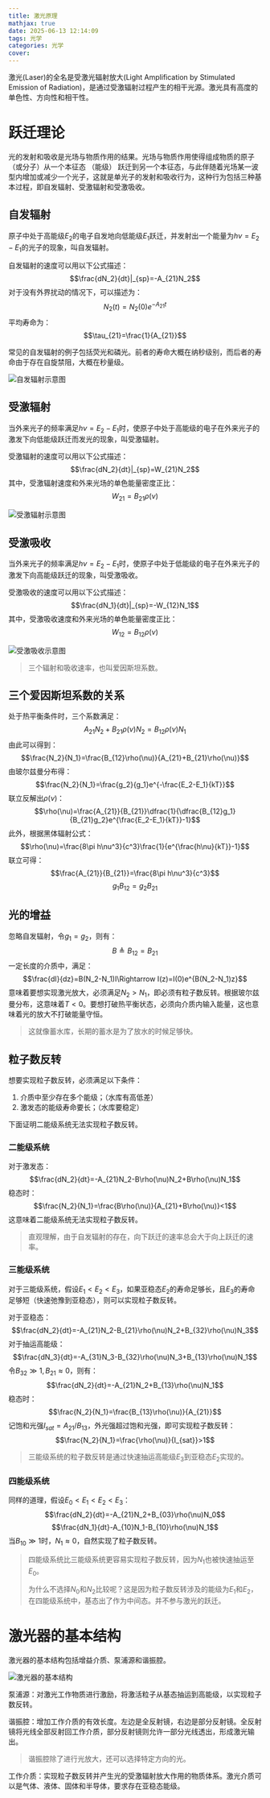 ```yaml
---
title: 激光原理
mathjax: true
date: 2025-06-13 12:14:09
tags: 光学
categories: 光学
cover:
---
```


激光(Laser)的全名是受激光辐射放大(Light Amplification by Stimulated Emission of Radiation)，是通过受激辐射过程产生的相干光源。激光具有高度的单色性、方向性和相干性。

# 跃迁理论
光的发射和吸收是光场与物质作用的结果。光场与物质作用使得组成物质的原子 （或分子）从一个本征态 （能级） 跃迁到另一个本征态，与此伴随着光场某一波型内增加或减少一个光子，这就是单光子的发射和吸收行为，这种行为包括三种基本过程，即自发辐射、受激辐射和受激吸收。

## 自发辐射
原子中处于高能级$E_2$的电子自发地向低能级$E_1$跃迁，并发射出一个能量为$h\nu=E_2-E_1$的光子的现象，叫自发辐射。

自发辐射的速度可以用以下公式描述：
$$\frac{dN_2}{dt}|_{sp}=-A_{21}N_2$$
对于没有外界扰动的情况下，可以描述为：
$$N_2(t)=N_2(0)e^{-A_{21}t}$$
平均寿命为：
$$\tau_{21}=\frac{1}{A_{21}}$$

常见的自发辐射的例子包括荧光和磷光。前者的寿命大概在纳秒级别，而后者的寿命由于存在自旋禁阻，大概在秒量级。

![自发辐射示意图](/img/光学/自发辐射.png)

## 受激辐射
当外来光子的频率满足$h\nu=E_2-E_1$时，使原子中处于高能级的电子在外来光子的激发下向低能级跃迁而发光的现象，叫受激辐射。

受激辐射的速度可以用以下公式描述：
$$\frac{dN_2}{dt}|_{sp}=W_{21}N_2$$
其中，受激辐射速度和外来光场的单色能量密度正比：
$$W_{21}=B_{21}\rho(\nu)$$

![受激辐射示意图](/img/光学/受激辐射.png)

## 受激吸收
当外来光子的频率满足$h\nu=E_2-E_1$时，使原子中处于低能级的电子在外来光子的激发下向高能级跃迁的现象，叫受激吸收。

受激吸收的速度可以用以下公式描述：
$$\frac{dN_1}{dt}|_{sp}=-W_{12}N_1$$
其中，受激吸收速度和外来光场的单色能量密度正比：
$$W_{12}=B_{12}\rho(\nu)$$

![受激吸收示意图](/img/光学/受激吸收.png)

> 三个辐射和吸收速率，也叫爱因斯坦系数。

## 三个爱因斯坦系数的关系

处于热平衡条件时，三个系数满足：
$$A_{21}N_2+B_{21}\rho(\nu)N_2=B_{12}\rho(\nu)N_1$$
由此可以得到：
$$\frac{N_2}{N_1}=\frac{B_{12}\rho(\nu)}{A_{21}+B_{21}\rho(\nu)}$$
由玻尔兹曼分布得：
$$\frac{N_2}{N_1}=\frac{g_2}{g_1}e^{-\frac{E_2-E_1}{kT}}$$
联立反解出$\rho(\nu)$：
$$\rho(\nu)=\frac{A_{21}}{B_{21}}\dfrac{1}{\dfrac{B_{12}g_1}{B_{21}g_2}e^{\frac{E_2-E_1}{kT}}-1}$$
此外，根据黑体辐射公式：
$$\rho(\nu)=\frac{8\pi h\nu^3}{c^3}\frac{1}{e^{\frac{h\nu}{kT}}-1}$$
联立可得：
$$\frac{A_{21}}{B_{21}}=\frac{8\pi h\nu^3}{c^3}$$
$$g_1B_{12}=g_2B_{21}$$

## 光的增益

忽略自发辐射，令$g_1=g_2$，则有：
$$B\triangleq B_{12}=B_{21}$$
一定长度的介质中，满足：
$$\frac{dI}{dz}=B(N_2-N_1)I\Rightarrow I(z)=I(0)e^{B(N_2-N_1)z}$$
意味着要想实现激光放大，必须满足$N_2>N_1$，即必须有粒子数反转。根据玻尔兹曼分布，这意味着$T<0$。要想打破热平衡状态，必须向介质内输入能量，这也意味着光的放大不打破能量守恒。

> 这就像蓄水库，长期的蓄水是为了放水的时候足够快。

## 粒子数反转
想要实现粒子数反转，必须满足以下条件：
1. 介质中至少存在多个能级；（水库有高低差）
2. 激发态的能级寿命要长；（水库要稳定）

下面证明二能级系统无法实现粒子数反转。

### 二能级系统
对于激发态：
$$\frac{dN_2}{dt}=-A_{21}N_2-B\rho(\nu)N_2+B\rho(\nu)N_1$$
稳态时：
$$\frac{N_2}{N_1}=\frac{B\rho(\nu)}{A_{21}+B\rho(\nu)}<1$$
这意味着二能级系统无法实现粒子数反转。

> 直观理解，由于自发辐射的存在，向下跃迁的速率总会大于向上跃迁的速率。

### 三能级系统
对于三能级系统，假设$E_1<E_2<E_3$，如果亚稳态$E_2$的寿命足够长，且$E_3$的寿命足够短（快速弛豫到亚稳态），则可以实现粒子数反转。

对于亚稳态：
$$\frac{dN_2}{dt}=-A_{21}N_2-B_{21}\rho(\nu)N_2+B_{32}\rho(\nu)N_3$$
对于抽运高能级：
$$\frac{dN_3}{dt}=-A_{31}N_3-B_{32}\rho(\nu)N_3+B_{13}\rho(\nu)N_1$$
令$B_{32}\gg 1,B_{21}\approx0$，则有：
$$\frac{dN_2}{dt}=-A_{21}N_2+B_{13}\rho(\nu)N_1$$
稳态时：
$$\frac{N_2}{N_1}=\frac{B_{13}\rho(\nu)}{A_{21}}$$
记饱和光强$I_{sat}=A_{21}/B_{13}$，外光强超过饱和光强，即可实现粒子数反转：
$$\frac{N_2}{N_1}=\frac{\rho(\nu)}{I_{sat}}>1$$

> 三能级系统的粒子数反转是通过快速抽运高能级$E_3$到亚稳态$E_2$实现的。

### 四能级系统
同样的道理，假设$E_0<E_1<E_2<E_3$：
$$\frac{dN_2}{dt}=-A_{21}N_2+B_{03}\rho(\nu)N_0$$
$$\frac{dN_1}{dt}-A_{10}N_1-B_{10}\rho(\nu)N_1$$
当$B_{10}\gg1$时，$N_1\approx0$，自然实现了粒子数反转。

> 四能级系统比三能级系统更容易实现粒子数反转，因为$N_1$也被快速抽运至$E_0$。
>
> 为什么不选择$N_0$和$N_2$比较呢？这是因为粒子数反转涉及的能级为$E_1$和$E_2$，在四能级系统中，基态出了作为中间态。并不参与激光的跃迁。

# 激光器的基本结构
激光器的基本结构包括增益介质、泵浦源和谐振腔。

![激光器的基本结构](/img/光学/激光器的基本结构.png)

泵浦源：对激光工作物质进行激励，将激活粒子从基态抽运到高能级，以实现粒子数反转。

谐振腔：增加工作介质的有效长度。左边是全反射镜，右边是部分反射镜。全反射镜将光线全部反射回工作介质，部分反射镜则允许一部分光线透出，形成激光输出。

> 谐振腔除了进行光放大，还可以选择特定方向的光。

工作介质：实现粒子数反转并产生光的受激辐射放大作用的物质体系。激光介质可以是气体、液体、固体和半导体，要求存在亚稳态能级。